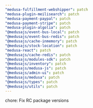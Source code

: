 ```yaml
---
"medusa-fulfillment-webshipper": patch
"medusa-plugin-meilisearch": patch
"medusa-payment-paypal": patch
"medusa-payment-stripe": patch
"medusa-plugin-algolia": patch
"@medusajs/event-bus-local": patch
"@medusajs/event-bus-redis": patch
"@medusajs/cache-inmemory": patch
"@medusajs/stock-location": patch
"medusa-react": patch
"@medusajs/cache-redis": patch
"@medusajs/modules-sdk": patch
"@medusajs/inventory": patch
"@medusajs/medusa-js": patch
"@medusajs/admin-ui": patch
"@medusajs/medusa": patch
"@medusajs/types": patch
"@medusajs/utils": patch
---
```


chore: Fix RC package versions
